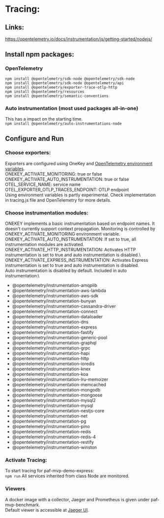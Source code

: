 # Tracing:

## Links:
https://opentelemetry.io/docs/instrumentation/js/getting-started/nodejs/

## Install npm packages:
### OpenTelemetry 
`npm install @opentelemetry/sdk-node @opentelemetry/sdk-node`\
`npm install @opentelemetry/sdk-node @opentelemetry/api`\
`npm install @opentelemetry/exporter-trace-otlp-http`\
`npm install @opentelemetry/resources`\
`npm install @opentelemetry/semantic-conventions`
### Auto instrumentation (most used packages all-in-one)
This has a impact on the starting time.\
`npm install @opentelemetry/auto-instrumentations-node`

## Configure and Run
### Choose exporters:
Exporters are configured using OneKey and [OpenTelemetry environment variables](https://opentelemetry.io/docs/reference/specification/sdk-environment-variables/).\
ONEKEY_ACTIVATE_MONITORING: true or false\
ONEKEY_ACTIVATE_AUTO_INSTRUMENTATION: true or false\
OTEL_SERVICE_NAME: service name\
OTEL_EXPORTER_OTLP_TRACES_ENDPOINT: OTLP endpoint\
Using environment variables is partly experimental. Check implementation in tracing.js file and OpenTelemetry for more details.

### Choose instrumentation modules:
ONEKEY implements a basic instrumentation based on endpoint names. It doesn't currently support context propagation.
Monitoring is controlled by ONEKEY_ACTIVATE_MONITORING environment variable.\
ONEKEY_ACTIVATE_AUTO_INSTRUMENTATION:
If set to true, all instrumentation modules are activated.\
ONEKEY_ACTIVATE_HTTP_INSTRUMENTATION:
Activates HTTP instrumentation is set to true and auto instrumentation is disabled.\ 
ONEKEY_ACTIVATE_EXPRESS_INSTRUMENTATION:
Activates Express instrumentation is set to true and auto instrumentation is disabled.\
Auto instrumentation is disabled by default.
Included in auto instrumentation:\
- @opentelemetry/instrumentation-amqplib
- @opentelemetry/instrumentation-aws-lambda
- @opentelemetry/instrumentation-aws-sdk
- @opentelemetry/instrumentation-bunyan
- @opentelemetry/instrumentation-cassandra-driver
- @opentelemetry/instrumentation-connect
- @opentelemetry/instrumentation-dataloader
- @opentelemetry/instrumentation-dns
- @opentelemetry/instrumentation-express
- @opentelemetry/instrumentation-fastify
- @opentelemetry/instrumentation-generic-pool
- @opentelemetry/instrumentation-graphql
- @opentelemetry/instrumentation-grpc
- @opentelemetry/instrumentation-hapi
- @opentelemetry/instrumentation-http
- @opentelemetry/instrumentation-ioredis
- @opentelemetry/instrumentation-knex
- @opentelemetry/instrumentation-koa
- @opentelemetry/instrumentation-lru-memoizer
- @opentelemetry/instrumentation-memcached
- @opentelemetry/instrumentation-mongodb
- @opentelemetry/instrumentation-mongoose
- @opentelemetry/instrumentation-mysql2
- @opentelemetry/instrumentation-mysql
- @opentelemetry/instrumentation-nestjs-core
- @opentelemetry/instrumentation-net
- @opentelemetry/instrumentation-pg
- @opentelemetry/instrumentation-pino
- @opentelemetry/instrumentation-redis
- @opentelemetry/instrumentation-redis-4
- @opentelemetry/instrumentation-restify
- @opentelemetry/instrumentation-winston


### Activate Tracing:
To start tracing for paf-mvp-demo-express:\
`npm run`
All services inherited from class Node are monitored.

### Viewers
A docker image with a collector, Jaeger and Prometheus is given under paf-mvp-benchmark.\
Default viewer is accessible at [Jaeger UI](http://localhost:16686/search).